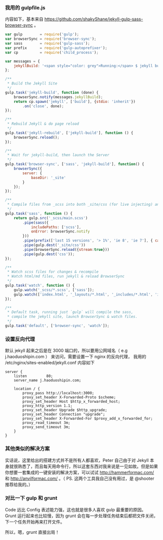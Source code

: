 
### 我用的 gulpfile.js

内容如下，基本来自 <https://github.com/shakyShane/jekyll-gulp-sass-browser-sync> 。

```js
var gulp        = require('gulp');
var browserSync = require('browser-sync');
var sass        = require('gulp-sass');
var prefix      = require('gulp-autoprefixer');
var cp          = require('child_process');

var messages = {
    jekyllBuild: '<span style="color: grey">Running:</span> $ jekyll build'
};

/**
 * Build the Jekyll Site
 */
gulp.task('jekyll-build', function (done) {
    browserSync.notify(messages.jekyllBuild);
    return cp.spawn('jekyll', ['build'], {stdio: 'inherit'})
        .on('close', done);
});

/**
 * Rebuild Jekyll & do page reload
 */
gulp.task('jekyll-rebuild', ['jekyll-build'], function () {
    browserSync.reload();
});

/**
 * Wait for jekyll-build, then launch the Server
 */
gulp.task('browser-sync', ['sass', 'jekyll-build'], function() {
    browserSync({
        server: {
            baseDir: '_site'
        }
    });
});

/**
 * Compile files from _scss into both _site/css (for live injecting) and site (for future jekyll builds)
 */
gulp.task('sass', function () {
    return gulp.src('_scss/main.scss')
        .pipe(sass({
            includePaths: ['scss'],
            onError: browserSync.notify
        }))
        .pipe(prefix(['last 15 versions', '> 1%', 'ie 8', 'ie 7'], { cascade: true }))
        .pipe(gulp.dest('_site/css'))
        .pipe(browserSync.reload({stream:true}))
        .pipe(gulp.dest('css'));
});

/**
 * Watch scss files for changes & recompile
 * Watch html/md files, run jekyll & reload BrowserSync
 */
gulp.task('watch', function () {
    gulp.watch('_scss/*.scss', ['sass']);
    gulp.watch(['index.html', '_layouts/*.html', '_includes/*.html', 'images/*'], ['jekyll-rebuild']);
});

/**
 * Default task, running just `gulp` will compile the sass,
 * compile the jekyll site, launch BrowserSync & watch files.
 */
gulp.task('default', ['browser-sync', 'watch']);

```

### 设置反向代理

默认 jekyll 起来之后是在 3000 端口的，所以要用公网域名（ e.g j.haoduoshipin.com ） 来访问，需要设置一下 nginx 的反向代理， 我用的 /etc/nginx/sites-enabled/jekyll.conf 内容如下

```nginx
server {
    listen         80;
    server_name j.haoduoshipin.com;

    location / {
        proxy_pass http://localhost:3000;
        proxy_set_header X-Forwarded-Proto $scheme;
        proxy_set_header Host $http_x_forwarded_host;
        proxy_http_version 1.1;
        proxy_set_header Upgrade $http_upgrade;
        proxy_set_header Connection "upgrade";
        proxy_set_header X-Forwarded-For $proxy_add_x_forwarded_for;
        proxy_read_timeout 3m;
        proxy_send_timeout 3m;
    }
}
```

### 其他类似的解决方案

实话说，这里给出的搭建方式并不是所有人都喜欢，Peter 自己由于对 Jekyll 本身就很熟悉了，而且每天用命令行，所以这套东西对我来说是一见如故。但是如果你想要一套集成的一键安装的解决方案，可以试试 http://hammerformac.com/ 和 http://anvilformac.com/ 。（ PS. 这两个工具我自己没有用过，是 @shooter 推荐给我的。）


### 对比一下 gulp 和 grunt

Code 远比 Config 表述能力强，这也就是很多人喜欢 gulp 最重要的原因。 Grunt 运行起来也比较慢，因为 grunt 会在每一步处理任务结束后都把文件关闭，下一个任务开始再来打开文件。

所以，嗯，grunt 直接出局！